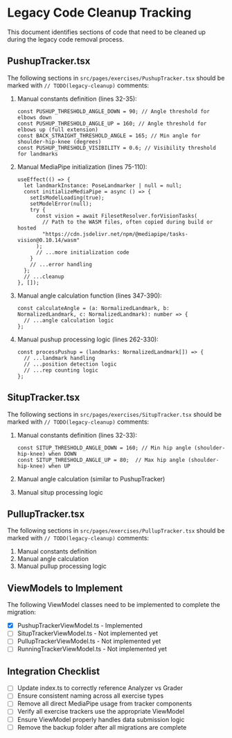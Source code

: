 # Legacy Code Cleanup Tracking

This document identifies sections of code that need to be cleaned up during the legacy code removal process.

## PushupTracker.tsx

The following sections in `src/pages/exercises/PushupTracker.tsx` should be marked with `// TODO(legacy-cleanup)` comments:

1. Manual constants definition (lines 32-35):
   ```tsx
   const PUSHUP_THRESHOLD_ANGLE_DOWN = 90; // Angle threshold for elbows down
   const PUSHUP_THRESHOLD_ANGLE_UP = 160; // Angle threshold for elbows up (full extension)
   const BACK_STRAIGHT_THRESHOLD_ANGLE = 165; // Min angle for shoulder-hip-knee (degrees)
   const PUSHUP_THRESHOLD_VISIBILITY = 0.6; // Visibility threshold for landmarks
   ```

2. Manual MediaPipe initialization (lines 75-110):
   ```tsx
   useEffect(() => {
     let landmarkInstance: PoseLandmarker | null = null;
     const initializeMediaPipe = async () => {
       setIsModelLoading(true);
       setModelError(null);
       try {
         const vision = await FilesetResolver.forVisionTasks(
           // Path to the WASM files, often copied during build or hosted
           "https://cdn.jsdelivr.net/npm/@mediapipe/tasks-vision@0.10.14/wasm"
         );
         // ...more initialization code
       }
       // ...error handling
     };
     // ...cleanup
   }, []);
   ```

3. Manual angle calculation function (lines 347-390):
   ```tsx
   const calculateAngle = (a: NormalizedLandmark, b: NormalizedLandmark, c: NormalizedLandmark): number => {
     // ...angle calculation logic
   };
   ```

4. Manual pushup processing logic (lines 262-330):
   ```tsx
   const processPushup = (landmarks: NormalizedLandmark[]) => {
     // ...landmark handling
     // ...position detection logic
     // ...rep counting logic
   };
   ```

## SitupTracker.tsx

The following sections in `src/pages/exercises/SitupTracker.tsx` should be marked with `// TODO(legacy-cleanup)` comments:

1. Manual constants definition (lines 32-33):
   ```tsx
   const SITUP_THRESHOLD_ANGLE_DOWN = 160; // Min hip angle (shoulder-hip-knee) when DOWN
   const SITUP_THRESHOLD_ANGLE_UP = 80;  // Max hip angle (shoulder-hip-knee) when UP
   ```

2. Manual angle calculation (similar to PushupTracker)

3. Manual situp processing logic

## PullupTracker.tsx

The following sections in `src/pages/exercises/PullupTracker.tsx` should be marked with `// TODO(legacy-cleanup)` comments:

1. Manual constants definition
2. Manual angle calculation
3. Manual pullup processing logic

## ViewModels to Implement

The following ViewModel classes need to be implemented to complete the migration:

- [x] PushupTrackerViewModel.ts - Implemented
- [ ] SitupTrackerViewModel.ts - Not implemented yet
- [ ] PullupTrackerViewModel.ts - Not implemented yet
- [ ] RunningTrackerViewModel.ts - Not implemented yet

## Integration Checklist

- [ ] Update index.ts to correctly reference Analyzer vs Grader
- [ ] Ensure consistent naming across all exercise types
- [ ] Remove all direct MediaPipe usage from tracker components
- [ ] Verify all exercise trackers use the appropriate ViewModel
- [ ] Ensure ViewModel properly handles data submission logic
- [ ] Remove the backup folder after all migrations are complete 